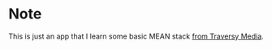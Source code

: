 # Note

This is just an app that I learn some basic MEAN stack [from Traversy Media](https://www.youtube.com/playlist?list=PLillGF-RfqbZMNtaOXJQiDebNXjVapWPZ).